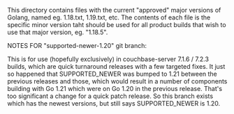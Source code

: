 This directory contains files with the current "approved" major versions
of Golang, named eg. 1.18.txt, 1.19.txt, etc. The contents of each file
is the specific minor version taht should be used for all product builds
that wish to use that major version, eg. "1.18.5".

NOTES FOR "supported-newer-1.20" git branch:

This is for use (hopefully exclusively) in couchbase-server 7.1.6 / 7.2.3
builds, which are quick turnaround releases with a few targeted fixes.
It just so happened that SUPPORTED_NEWER was bumped to 1.21 between the
previous releases and those, which would result in a number of components
building with Go 1.21 which were on Go 1.20 in the previous release. That's
too significant a change for a quick patch release. So this branch exists
which has the newest versions, but still says SUPPORTED_NEWER is 1.20.

